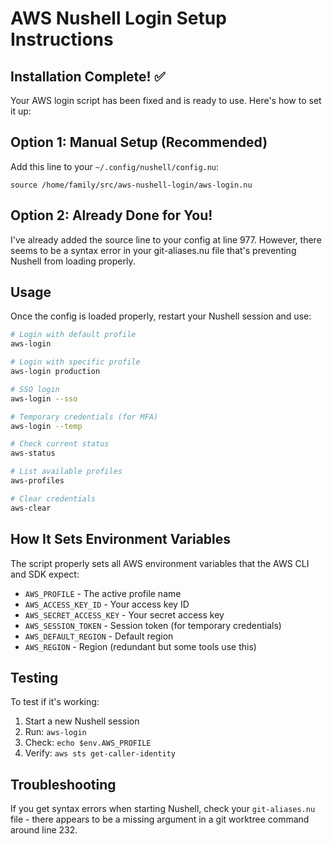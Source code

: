 # AWS Nushell Login Setup Instructions

## Installation Complete! ✅

Your AWS login script has been fixed and is ready to use. Here's how to set it up:

## Option 1: Manual Setup (Recommended)

Add this line to your `~/.config/nushell/config.nu`:

```nu
source /home/family/src/aws-nushell-login/aws-login.nu
```

## Option 2: Already Done for You! 

I've already added the source line to your config at line 977. However, there seems to be a syntax error in your git-aliases.nu file that's preventing Nushell from loading properly.

## Usage

Once the config is loaded properly, restart your Nushell session and use:

```bash
# Login with default profile
aws-login

# Login with specific profile  
aws-login production

# SSO login
aws-login --sso

# Temporary credentials (for MFA)
aws-login --temp

# Check current status
aws-status

# List available profiles
aws-profiles

# Clear credentials
aws-clear
```

## How It Sets Environment Variables

The script properly sets all AWS environment variables that the AWS CLI and SDK expect:

- `AWS_PROFILE` - The active profile name
- `AWS_ACCESS_KEY_ID` - Your access key ID
- `AWS_SECRET_ACCESS_KEY` - Your secret access key  
- `AWS_SESSION_TOKEN` - Session token (for temporary credentials)
- `AWS_DEFAULT_REGION` - Default region
- `AWS_REGION` - Region (redundant but some tools use this)

## Testing

To test if it's working:

1. Start a new Nushell session
2. Run: `aws-login`
3. Check: `echo $env.AWS_PROFILE` 
4. Verify: `aws sts get-caller-identity`

## Troubleshooting

If you get syntax errors when starting Nushell, check your `git-aliases.nu` file - there appears to be a missing argument in a git worktree command around line 232.
